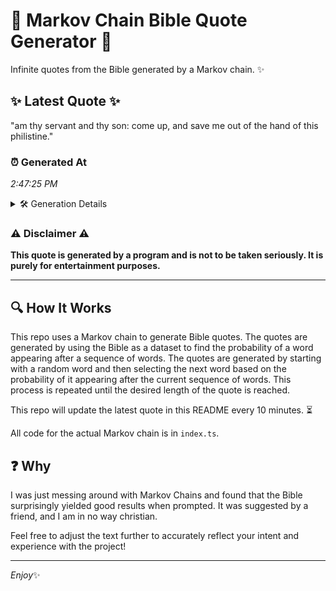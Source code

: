 # 📖 Markov Chain Bible Quote Generator 📖

Infinite quotes from the Bible generated by a Markov chain. ✨

## ✨ Latest Quote ✨
"am thy servant and thy son: come up, and save me out of the hand of this philistine."

### ⏰ Generated At
*2:47:25 PM*

<details>
    <summary>🛠️ Generation Details</summary>
    <p>
        <strong>🌱 Seed:</strong> am<br>
        <strong>🔄 Iterations:</strong> 17<br>
        <strong>📜 Context History:</strong><br>[ am ]: thy<br>[ am, thy ]: servant<br>[ am, thy, servant ]: and<br>[ am, thy, servant, and ]: thy<br>[ am, thy, servant, and, thy ]: son:<br>[ am, thy, servant, and, thy, son: ]: come<br>[ thy, servant, and, thy, son:, come ]: up,<br>[ servant, and, thy, son:, come, up, ]: and<br>[ and, thy, son:, come, up,, and ]: save<br>[ thy, son:, come, up,, and, save ]: me<br>[ son:, come, up,, and, save, me ]: out<br>[ come, up,, and, save, me, out ]: of<br>[ up,, and, save, me, out, of ]: the<br>[ and, save, me, out, of, the ]: hand<br>[ save, me, out, of, the, hand ]: of<br>[ me, out, of, the, hand, of ]: this<br>[ out, of, the, hand, of, this ]: philistine.<br>
    </p>
</details>

### ⚠️ Disclaimer ⚠️
**This quote is generated by a program and is not to be taken seriously. It is purely for entertainment purposes.**

---

## 🔍 How It Works

This repo uses a Markov chain to generate Bible quotes. The quotes are generated by using the Bible as a dataset to find the probability of a word appearing after a sequence of words. The quotes are generated by starting with a random word and then selecting the next word based on the probability of it appearing after the current sequence of words. This process is repeated until the desired length of the quote is reached.

This repo will update the latest quote in this README every 10 minutes. ⏳

All code for the actual Markov chain is in `index.ts`.

## ❓ Why

I was just messing around with Markov Chains and found that the Bible surprisingly yielded good results when prompted. 
It was suggested by a friend, and I am in no way christian.

Feel free to adjust the text further to accurately reflect your intent and experience with the project!

---

*Enjoy*✨

